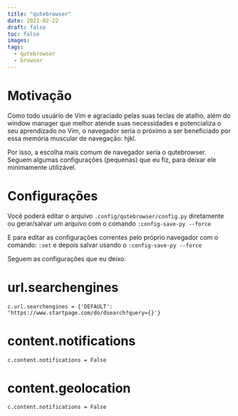 ```yaml
---
title: "qutebrowser"
date: 2021-02-22
draft: false
toc: false
images:
tags:
  - qutebrowser
  - browser
---
```


# Motivação

Como todo usuário de Vim e agraciado pelas suas teclas de atalho, além do window manager que melhor atende suas necessidades e potencializa o seu aprendizado no Vim, o navegador seria o próximo a ser beneficiado por essa memória muscular de navegação: hjkl.

Por isso, a escolha mais comum de navegador seria o qutebrowser. Seguem algumas configurações (pequenas) que eu fiz, para deixar ele minimamente utilizável.

# Configurações

Você poderá editar o arquivo `.config/qutebrowser/config.py` diretamente ou gerar/salvar um arquivo com o comando `:config-save-py --force`

E para editar as configurações correntes pelo próprio navegador com o comando: `:set` e depois salvar usando o `:config-save-py --force`

Seguem as configurações que eu deixo:

# url.searchengines

```
c.url.searchengines = {'DEFAULT': 'https://www.startpage.com/do/dsearch?query={}'}
```

# content.notifications

```
c.content.notifications = False
```

# content.geolocation

```
c.content.notifications = False
```


